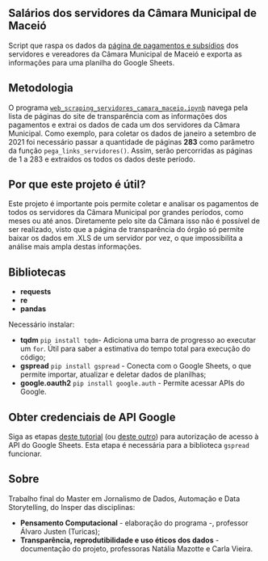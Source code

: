 ## Salários dos servidores da Câmara Municipal de Maceió
Script que raspa os dados da [página de pagamentos e subsídios](https://www.maceio.al.leg.br/transparencia/portal/salarios-subsidios) dos servidores e vereadores da Câmara Municipal de Maceió e exporta as informações para uma planilha do Google Sheets.

## Metodologia 
O programa [`web_scraping_servidores_camara_maceio.ipynb`](https://github.com/lucasthaynan/servidores-camara-maceio/blob/main/web_scraping_servidores_camara_maceio.ipynb) navega pela lista de páginas do site de transparência com as informações dos pagamentos e extrai os dados de cada um dos servidores da Câmara Municipal. 
Como exemplo, para coletar os dados de janeiro a setembro de 2021 foi necessário passar a quantidade de páginas **283** como parâmetro da função `pega_links_servidores()`. Assim, serão percorridas as páginas de 1 a 283 e extraídos os todos os dados deste período.

## Por que este projeto é útil?
Este projeto é importante pois permite coletar e analisar os pagamentos de todos os servidores da Câmara Municipal por grandes períodos, como meses ou até anos. Diretamente pelo site da Câmara isso não é possível de ser realizado, visto que a página de transparência do órgão só permite baixar os dados em .XLS de um servidor por vez, o que impossibilita a análise mais ampla destas informações.

## Bibliotecas

* **requests** 
* **re** 
* **pandas**

Necessário instalar:
* **tqdm** `pip install tqdm`- Adiciona uma barra de progresso ao executar um `for`. Útil para saber a estimativa do tempo total para execução do código;
* **gspread** `pip install gspread` - Conecta com o Google Sheets, o que permite importar, atualizar e deletar dados de planilhas;
* **google.oauth2** `pip install google.auth` - Permite acessar APIs do Google.

## Obter credenciais de API Google

Siga as etapas [deste tutorial](https://medium.com/pyladiesbh/gspread-trabalhando-com-o-google-sheets-f12e53ed1346) (ou [deste outro](https://www.youtube.com/watch?v=ddf5Z0aQPzY&t=17)) para autorização de acesso à API do Google Sheets. Esta etapa é necessária para a biblioteca `gspread` funcionar.

## Sobre
Trabalho final do Master em Jornalismo de Dados, Automação e Data Storytelling, do Insper das disciplinas:
* **Pensamento Computacional** - elaboração do programa -, professor Álvaro Justen (Turicas);
* **Transparência, reprodutibilidade e uso éticos dos dados** - documentação do projeto, professoras Natália Mazotte e Carla Vieira.

